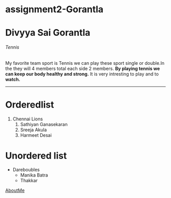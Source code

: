 # assignment2-Gorantla
# Divyya Sai Gorantla
###### Tennis
My favorite team sport is Tennis we can play these sport single or double.In the they will 4 members total each side 2 members. **By playing tennis we can keep our body healthy and strong.** It is very intresting to play and to **watch.**

------------

# Orderedlist
1. Chennai Lions
    1. Sathiyan Ganasekaran
    3. Sreeja Akula
    4. Harmeet Desai

# Unordered list
- Dareboubles
    - Manika Batra
    - Thakkar

[AboutMe](https://github.com/DivyaGorantl/assignment2-Gorantla/blob/main/IMG_20230130_223349.jpg)
